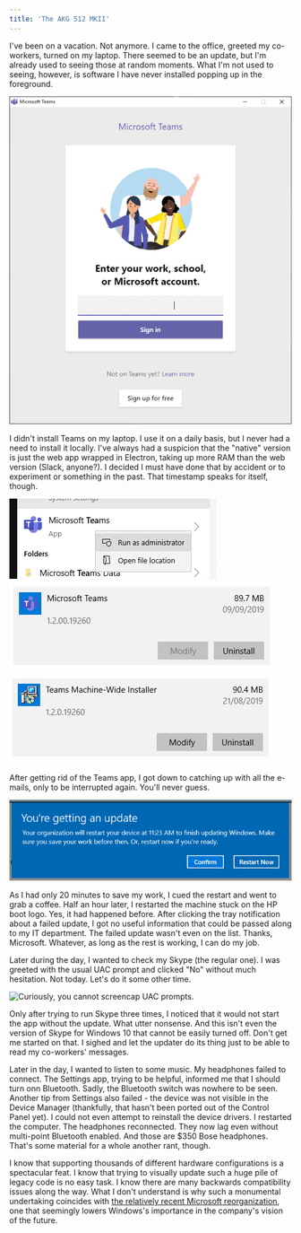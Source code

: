 ```yaml
---
title: 'The AKG 512 MKII'
---
```


I've been on a vacation. Not anymore. I came to the office, greeted my co-workers, turned on my laptop. There seemed to be an update, but I'm already used to seeing those at random moments. What I'm not used to seeing, however, is software I have never installed popping up in the foreground.

![Sure enough, the e-mail address had been filled in.](/assets/2019-10-01-why-microsoft/1.png)

I didn't install Teams on my laptop. I use it on a daily basis, but I never had a need to install it locally. I've always had a suspicion that the "native" version is just the web app wrapped in Electron, taking up more RAM than the web version (Slack, anyone?). I decided I must have done that by accident or to experiment or something in the past. That timestamp speaks for itself, though.

![What, no 'Uninstall' button?](/assets/2019-10-01-why-microsoft/2.png)
![Here it is.](/assets/2019-10-01-why-microsoft/3.png)
![BUT WAIT. There's more!](/assets/2019-10-01-why-microsoft/4.png)

After getting rid of the Teams app, I got down to catching up with all the e-mails, only to be interrupted again. You'll never guess.

![Microsoft working hard to secure my digital future.](/assets/2019-10-01-why-microsoft/5.png)

As I had only 20 minutes to save my work, I cued the restart and went to grab a coffee. Half an hour later, I restarted the machine stuck on the HP boot logo. Yes, it had happened before. After clicking the tray notification about a failed update, I got no useful information that could be passed along to my IT department. The failed update wasn't even on the list. Thanks, Microsoft. Whatever, as long as the rest is working, I can do my job.

Later during the day, I wanted to check my Skype (the regular one). I was greeted with the usual UAC prompt and clicked "No" without much hesitation. Not today. Let's do it some other time.

![Curiously, you cannot screencap UAC prompts.](/assets/2019-10-01-why-microsoft/6.png)

Only after trying to run Skype three times, I noticed that it would not start the app without the update. What utter nonsense. And this isn't even the version of Skype for Windows 10 that cannot be easily turned off. Don't get me started on that. I sighed and let the updater do its thing just to be able to read my co-workers' messages.

Later in the day, I wanted to listen to some music. My headphones failed to connect. The Settings app, trying to be helpful, informed me that I should turn onn Bluetooth. Sadly, the Bluetooth switch was nowhere to be seen. Another tip from Settings also failed - the device was not visible in the Device Manager (thankfully, that hasn't been ported out of the Control Panel yet). I could not even attempt to reinstall the device drivers. I restarted the computer. The headphones reconnected. They now lag even without multi-point Bluetooth enabled. And those are $350 Bose headphones. That's some material for a whole another rant, though.

I know that supporting thousands of different hardware configurations is a spectacular feat. I know that trying to visually update such a huge pile of legacy code is no easy task. I know there are many backwards compatibility issues along the way. What I don't understand is why such a monumental undertaking coincides with [the relatively recent Microsoft reorganization](https://arstechnica.com/gadgets/2018/03/windows-leader-terry-myerson-out-as-microsoft-reorganizes-windows-division/), one that seemingly lowers Windows's importance in the company's vision of the future.